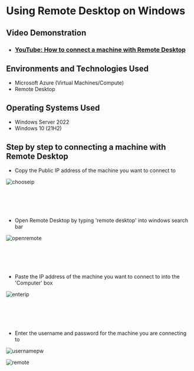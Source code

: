 # Using Remote Desktop on Windows

<h2>Video Demonstration</h2>

- ### [YouTube: How to connect a machine with Remote Desktop](https://youtu.be/RHGYx921Q9I?si=CK_na-EAo2YP7EBa)

<h2>Environments and Technologies Used</h2>

- Microsoft Azure (Virtual Machines/Compute)
- Remote Desktop

<h2>Operating Systems Used </h2>

- Windows Server 2022
- Windows 10 (21H2)

<h2>Step by step to connecting a machine with Remote Desktop</h2>

 - Copy the Public IP address of the machine you want to connect to

![chooseip](https://github.com/user-attachments/assets/a15bbde0-3cc8-46ad-af0d-ce641e7f45b4)


<h1></h1>
<br \>
<br \>

 - Open Remote Desktop by typing 'remote desktop' into windows search bar
   
![openremote](https://github.com/user-attachments/assets/da7735d4-8565-4877-a0eb-ce14c0fd45a9)


<h1></h1>
<br \>
<br \>

- Paste the IP address of the machine you want to connect to into the 'Computer' box
  
![enterip](https://github.com/user-attachments/assets/1584c813-0018-4807-9d72-0e129f4c6f88)


<h1></h1>
<br \>
<br \>

- Enter the username and password for the machine you are connecting to

![usernamepw](https://github.com/user-attachments/assets/22291f56-a631-4e6d-a368-26424285fef7)



  ![remote](https://github.com/user-attachments/assets/8fda030d-27b0-468f-81fe-828725323034)
